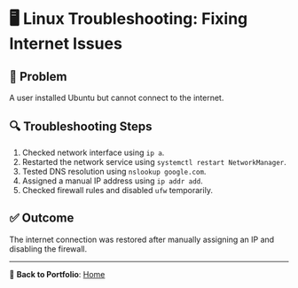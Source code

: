 # 🖥️ Linux Troubleshooting: Fixing Internet Issues  

## 🛑 Problem  
A user installed Ubuntu but cannot connect to the internet.  

## 🔍 Troubleshooting Steps  
1. Checked network interface using `ip a`.  
2. Restarted the network service using `systemctl restart NetworkManager`.  
3. Tested DNS resolution using `nslookup google.com`.  
4. Assigned a manual IP address using `ip addr add`.  
5. Checked firewall rules and disabled `ufw` temporarily.  

## ✅ Outcome  
The internet connection was restored after manually assigning an IP and disabling the firewall.  

---
🔗 **Back to Portfolio**: [Home](./README.md)
